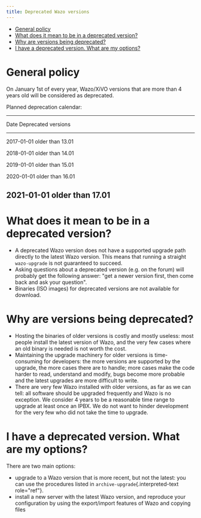 ```yaml
---
title: Deprecated Wazo versions
---
```


-   [General policy](#general-policy)
-   [What does it mean to be in a deprecated
    version?](#what-does-it-mean-to-be-in-a-deprecated-version)
-   [Why are versions being
    deprecated?](#why-are-versions-being-deprecated)
-   [I have a deprecated version. What are my
    options?](#i-have-a-deprecated-version.-what-are-my-options)

General policy
==============

On January 1st of every year, Wazo/XiVO versions that are more than 4
years old will be considered as deprecated.

Planned deprecation calendar:

  ----------------------------------------
  Date               Deprecated versions
  ------------------ ---------------------
  2017-01-01         older than 13.01

  2018-01-01         older than 14.01

  2019-01-01         older than 15.01

  2020-01-01         older than 16.01

  2021-01-01         older than 17.01
  ----------------------------------------

What does it mean to be in a deprecated version?
================================================

-   A deprecated Wazo version does not have a supported upgrade path
    directly to the latest Wazo version. This means that running a
    straight `wazo-upgrade` is not guaranteed to succeed.
-   Asking questions about a deprecated version (e.g. on the forum) will
    probably get the following answer: \"get a newer version first, then
    come back and ask your question\".
-   Binaries (ISO images) for deprecated versions are not available for
    download.

Why are versions being deprecated?
==================================

-   Hosting the binaries of older versions is costly and mostly useless:
    most people install the latest version of Wazo, and the very few
    cases where an old binary is needed is not worth the cost.
-   Maintaining the upgrade machinery for older versions is
    time-consuming for developers: the more versions are supported by
    the upgrade, the more cases there are to handle; more cases make the
    code harder to read, understand and modify, bugs become more
    probable and the latest upgrades are more difficult to write.
-   There are very few Wazo installed with older versions, as far as we
    can tell: all software should be upgraded frequently and Wazo is no
    exception. We consider 4 years to be a reasonable time range to
    upgrade at least once an IPBX. We do not want to hinder development
    for the very few who did not take the time to upgrade.

I have a deprecated version. What are my options?
=================================================

There are two main options:

-   upgrade to a Wazo version that is more recent, but not the latest:
    you can use the procedures listed in
    `archive-upgrade`{.interpreted-text role="ref"}.
-   install a new server with the latest Wazo version, and reproduce
    your configuration by using the export/import features of Wazo and
    copying files
